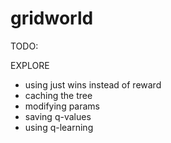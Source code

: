 # gridworld


TODO:

EXPLORE

* using just wins instead of reward
* caching the tree 
* modifying params
* saving q-values 
* using q-learning